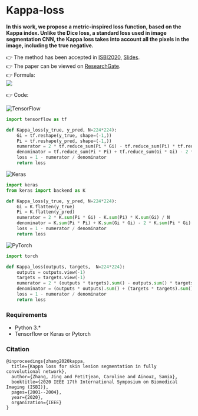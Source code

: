 # Kappa-loss

**In this work, we propose a metric-inspired loss function, based on the Kappa index. Unlike the Dice loss, a standard loss used in image segmentation CNN, the Kappa loss takes into account all the pixels in the image, including the true negative.**


👉 The method has been accepted in [ISBI2020](http://2020.biomedicalimaging.org/), [Slides](https://1drv.ms/b/c/ed2e624ab88ab8b4/EbS4irhKYi4ggO3ZDAAAAAABtxkIGgMoOwmQsALsy9P3iw?e=BdIgQH).    
👉 The paper can be viewed on [ResearchGate](https://www.researchgate.net/publication/341585606_Kappa_Loss_for_Skin_Lesion_Segmentation_in_Fully_Convolutional_Network).  
👉 Formula:   
![](https://latex.codecogs.com/svg.image?\text{Kappa&space;loss}&space;=&space;1-\frac{2\sum_{i=1}^N{p_ig_i}-\sum_{i=1}^N{p_i}\cdot\sum_{i=1}^N{g_i}/N}{\sum_{i=1}^N&space;{p_i}&plus;\sum_{i=1}^N&space;{g_i}-2\sum_{i=1}^N{p_ig_i}/N})

👉 Code:    

![TensorFlow](https://img.shields.io/badge/TensorFlow-%23FF6F00.svg?style=for-the-badge&logo=TensorFlow&logoColor=white)
```python
import tensorflow as tf

def Kappa_loss(y_true, y_pred, N=224*224):
    Gi = tf.reshape(y_true, shape=(-1,))
    Pi = tf.reshape(y_pred, shape=(-1,))
    numerator = 2 * tf.reduce_sum(Pi * Gi) - tf.reduce_sum(Pi) * tf.reduce_sum(Gi) / N
    denominator = tf.reduce_sum(Pi * Pi) + tf.reduce_sum(Gi * Gi) - 2 * tf.reduce_sum(Pi * Gi) / N
    loss = 1 - numerator / denominator
    return loss
```

![Keras](https://img.shields.io/badge/Keras-%23D00000.svg?style=for-the-badge&logo=Keras&logoColor=white)
```python
import keras
from keras import backend as K

def Kappa_loss(y_true, y_pred, N=224*224):
    Gi = K.flatten(y_true)
    Pi = K.flatten(y_pred)
    numerator = 2 * K.sum(Pi * Gi) - K.sum(Pi) * K.sum(Gi) / N
    denominator = K.sum(Pi * Pi) + K.sum(Gi * Gi) - 2 * K.sum(Pi * Gi) / N
    loss = 1 - numerator / denominator
    return loss
 ```
 
 
 ![PyTorch](https://img.shields.io/badge/PyTorch-%23EE4C2C.svg?style=for-the-badge&logo=PyTorch&logoColor=white)
 ```python
 import torch

 def Kappa_loss(outputs, targets,  N=224*224):
     outputs = outputs.view(-1)
     targets = targets.view(-1)
     numerator = 2 * (outputs * targets).sum() - outputs.sum() * targets.sum / N
     denominator = (outputs * outputs).sum() + (targets * targets).sum() - 2 * (outputs * targets).sum() / N
     loss = 1 - numerator / denominator
     return loss
 ```
 
### Requirements
* Python 3.*  
* Tensorflow or Keras or Pytorch

### Citation

```
@inproceedings{zhang2020kappa,  
  title={Kappa loss for skin lesion segmentation in fully convolutional network},  
  author={Zhang, Jing and Petitjean, Caroline and Ainouz, Samia},  
  booktitle={2020 IEEE 17th International Symposium on Biomedical Imaging (ISBI)},  
  pages={2001--2004},  
  year={2020},  
  organization={IEEE}  
}
```
